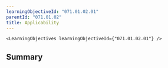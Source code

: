 ```yaml
---
learningObjectiveId: "071.01.02.01"
parentId: "071.01.02"
title: Applicability
---
```


```tsx eval
<LearningObjectives learningObjectiveId={"071.01.02.01"} />
```

## Summary
